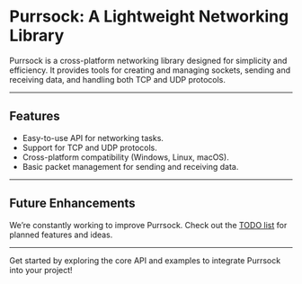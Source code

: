 # Purrsock: A Lightweight Networking Library

Purrsock is a cross-platform networking library designed for simplicity and efficiency. It provides tools for creating and managing sockets, sending and receiving data, and handling both TCP and UDP protocols. 

---

## Features
- Easy-to-use API for networking tasks.
- Support for TCP and UDP protocols.
- Cross-platform compatibility (Windows, Linux, macOS).
- Basic packet management for sending and receiving data.

---

## Future Enhancements
We’re constantly working to improve Purrsock. Check out the [TODO list](TODO.md) for planned features and ideas.

---

Get started by exploring the core API and examples to integrate Purrsock into your project!
